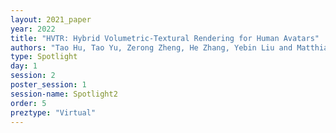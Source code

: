 ```yaml
---
layout: 2021_paper
year: 2022
title: "HVTR: Hybrid Volumetric-Textural Rendering for Human Avatars"
authors: "Tao Hu, Tao Yu, Zerong Zheng, He Zhang, Yebin Liu and Matthias Zwicker"
type: Spotlight
day: 1
session: 2
poster_session: 1
session-name: Spotlight2
order: 5
preztype: "Virtual"
---
```

